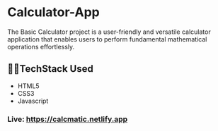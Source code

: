 # Calculator-App
The Basic Calculator project is a user-friendly and versatile calculator application that enables users to perform fundamental mathematical operations effortlessly. 
## 👩‍💻TechStack Used

- HTML5
- CSS3
- Javascript

### <p>Live: <a style=" text-decoration:none;" href="https://calcmatic.netlify.app">https://calcmatic.netlify.app</a></p>

